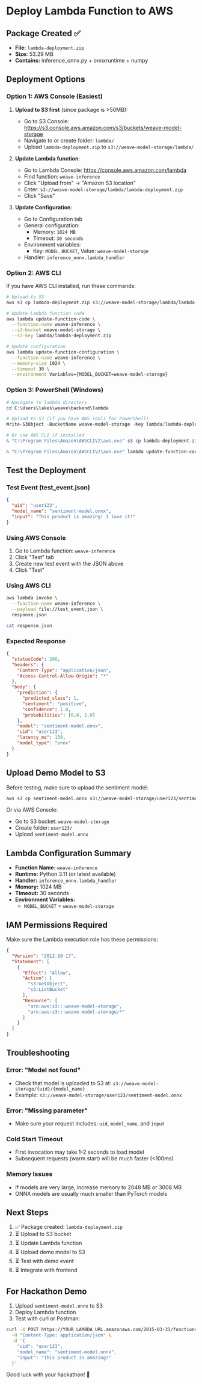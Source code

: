 # Deploy Lambda Function to AWS

## Package Created ✅
- **File:** `lambda-deployment.zip`
- **Size:** 53.29 MB
- **Contains:** inference_onnx.py + onnxruntime + numpy

## Deployment Options

### Option 1: AWS Console (Easiest)

1. **Upload to S3 first** (since package is >50MB):
   - Go to S3 Console: https://s3.console.aws.amazon.com/s3/buckets/weave-model-storage
   - Navigate to or create folder: `lambda/`
   - Upload `lambda-deployment.zip` to `s3://weave-model-storage/lambda/`

2. **Update Lambda function**:
   - Go to Lambda Console: https://console.aws.amazon.com/lambda
   - Find function: `weave-inference`
   - Click "Upload from" → "Amazon S3 location"
   - Enter: `s3://weave-model-storage/lambda/lambda-deployment.zip`
   - Click "Save"

3. **Update Configuration**:
   - Go to Configuration tab
   - General configuration:
     - Memory: `1024 MB`
     - Timeout: `30 seconds`
   - Environment variables:
     - Key: `MODEL_BUCKET`, Value: `weave-model-storage`
   - Handler: `inference_onnx.lambda_handler`

### Option 2: AWS CLI

If you have AWS CLI installed, run these commands:

```bash
# Upload to S3
aws s3 cp lambda-deployment.zip s3://weave-model-storage/lambda/lambda-deployment.zip

# Update Lambda function code
aws lambda update-function-code \
  --function-name weave-inference \
  --s3-bucket weave-model-storage \
  --s3-key lambda/lambda-deployment.zip

# Update configuration
aws lambda update-function-configuration \
  --function-name weave-inference \
  --memory-size 1024 \
  --timeout 30 \
  --environment Variables={MODEL_BUCKET=weave-model-storage}
```

### Option 3: PowerShell (Windows)

```powershell
# Navigate to lambda directory
cd C:\Users\lakes\weave\backend\lambda

# Upload to S3 (if you have AWS Tools for PowerShell)
Write-S3Object -BucketName weave-model-storage -Key lambda/lambda-deployment.zip -File lambda-deployment.zip

# Or use AWS CLI if installed
& "C:\Program Files\Amazon\AWSCLIV2\aws.exe" s3 cp lambda-deployment.zip s3://weave-model-storage/lambda/lambda-deployment.zip

& "C:\Program Files\Amazon\AWSCLIV2\aws.exe" lambda update-function-code --function-name weave-inference --s3-bucket weave-model-storage --s3-key lambda/lambda-deployment.zip
```

## Test the Deployment

### Test Event (test_event.json)
```json
{
  "uid": "user123",
  "model_name": "sentiment-model.onnx",
  "input": "This product is amazing! I love it!"
}
```

### Using AWS Console
1. Go to Lambda function: `weave-inference`
2. Click "Test" tab
3. Create new test event with the JSON above
4. Click "Test"

### Using AWS CLI
```bash
aws lambda invoke \
  --function-name weave-inference \
  --payload file://test_event.json \
  response.json

cat response.json
```

### Expected Response
```json
{
  "statusCode": 200,
  "headers": {
    "Content-Type": "application/json",
    "Access-Control-Allow-Origin": "*"
  },
  "body": {
    "prediction": {
      "predicted_class": 1,
      "sentiment": "positive",
      "confidence": 1.0,
      "probabilities": [0.0, 1.0]
    },
    "model": "sentiment-model.onnx",
    "uid": "user123",
    "latency_ms": 150,
    "model_type": "onnx"
  }
}
```

## Upload Demo Model to S3

Before testing, make sure to upload the sentiment model:

```bash
aws s3 cp sentiment-model.onnx s3://weave-model-storage/user123/sentiment-model.onnx
```

Or via AWS Console:
- Go to S3 bucket: `weave-model-storage`
- Create folder: `user123/`
- Upload `sentiment-model.onnx`

## Lambda Configuration Summary

- **Function Name:** `weave-inference`
- **Runtime:** Python 3.11 (or latest available)
- **Handler:** `inference_onnx.lambda_handler`
- **Memory:** 1024 MB
- **Timeout:** 30 seconds
- **Environment Variables:**
  - `MODEL_BUCKET` = `weave-model-storage`

## IAM Permissions Required

Make sure the Lambda execution role has these permissions:

```json
{
  "Version": "2012-10-17",
  "Statement": [
    {
      "Effect": "Allow",
      "Action": [
        "s3:GetObject",
        "s3:ListBucket"
      ],
      "Resource": [
        "arn:aws:s3:::weave-model-storage",
        "arn:aws:s3:::weave-model-storage/*"
      ]
    }
  ]
}
```

## Troubleshooting

### Error: "Model not found"
- Check that model is uploaded to S3 at: `s3://weave-model-storage/{uid}/{model_name}`
- Example: `s3://weave-model-storage/user123/sentiment-model.onnx`

### Error: "Missing parameter"
- Make sure your request includes: `uid`, `model_name`, and `input`

### Cold Start Timeout
- First invocation may take 1-2 seconds to load model
- Subsequent requests (warm start) will be much faster (<100ms)

### Memory Issues
- If models are very large, increase memory to 2048 MB or 3008 MB
- ONNX models are usually much smaller than PyTorch models

## Next Steps

1. ✅ Package created: `lambda-deployment.zip`
2. ⏳ Upload to S3 bucket
3. ⏳ Update Lambda function
4. ⏳ Upload demo model to S3
5. ⏳ Test with demo event
6. ⏳ Integrate with frontend

## For Hackathon Demo

1. Upload `sentiment-model.onnx` to S3
2. Deploy Lambda function
3. Test with curl or Postman:

```bash
curl -X POST https://YOUR_LAMBDA_URL.amazonaws.com/2015-03-31/functions/weave-inference/invocations \
  -H "Content-Type: application/json" \
  -d '{
    "uid": "user123",
    "model_name": "sentiment-model.onnx",
    "input": "This product is amazing!"
  }'
```

Good luck with your hackathon! 🚀

